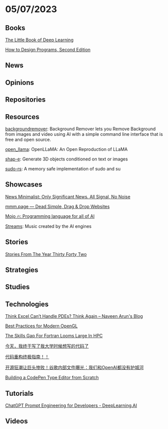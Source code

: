 # 05/07/2023

## Books
[The Little Book of Deep Learning](https://fleuret.org/public/lbdl.pdf)

[How to Design Programs, Second Edition](https://htdp.org/2023-3-6/Book/index.html)

## News

## Opinions

## Repositories

## Resources
[backgroundremover](https://github.com/nadermx/backgroundremover): Background Remover lets you Remove Background from images and video using AI with a simple command line interface that is free and open source.

[open_llama](https://github.com/openlm-research/open_llama): OpenLLaMA: An Open Reproduction of LLaMA

[shap-e](https://github.com/openai/shap-e): Generate 3D objects conditioned on text or images

[sudo-rs](https://github.com/memorysafety/sudo-rs): A memory safe implementation of sudo and su

## Showcases
[News Minimalist: Only Significant News. All Signal, No Noise](https://www.newsminimalist.com/)

[mmm.page — Dead Simple, Drag & Drop Websites](https://build.mmm.page/)

[Mojo 🔥: Programming language for all of AI](https://www.modular.com/mojo)

[Streams](https://www.musi-co.com/listen/streams): Music created by the AI engines

## Stories
[Stories From The Year Thirty Forty Two](https://pcalc.com/mac/thirty.html)

## Strategies

## Studies

## Technologies
[Think Excel Can’t Handle PDEs? Think Again – Naveen Arun's Blog](https://naveenarun.wordpress.com/2023/05/01/think-excel-cant-handle-pdes-think-again/)

[Best Practices for Modern OpenGL](https://juandiegomontoya.github.io/modern_opengl.html#input)

[The Skills Gap For Fortran Looms Large In HPC](https://www.nextplatform.com/2023/05/02/the-skills-gap-for-fortran-looms-large-in-hpc/)

[今天，我终于写了我大学时候想写的代码了](https://juejin.cn/post/7224051399255703613)

[代码重构终极指南！！](https://mp.weixin.qq.com/s/Pcjn9vrp01x7BjYeA4P2ow)

[开源狂潮让巨头惨败！谷歌内部文件曝光：我们和OpenAI都没有护城河](https://juejin.cn/post/7230005899506942012)

[Building a CodePen Type Editor from Scratch](https://decode.sh/building-a-code-pen-type-editor-from-scratch)

## Tutorials
[ChatGPT Prompt Engineering for Developers - DeepLearning.AI](https://www.deeplearning.ai/short-courses/chatgpt-prompt-engineering-for-developers/)

## Videos

